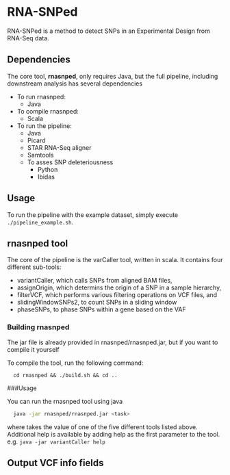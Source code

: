 # RNA-SNPed
RNA-SNPed is a method to detect SNPs in an Experimental Design from RNA-Seq data.

## Dependencies
 The core tool, **rnasnped**, only requires Java, but the full pipeline, including downstream analysis has several dependencies
 * To run rnasnped:
   * Java
 * To compile rnasnped:
   * Scala
 * To run the pipeline:
   * Java
   * Picard
   * STAR RNA-Seq aligner
   * Samtools
   * To asses SNP deleteriousness
     * Python
     * Ibidas

## Usage

To run the pipeline with the example dataset, simply execute `./pipeline_example.sh`.

## **rnasnped** tool

The core of the pipeline is the varCaller tool, written in scala.
It contains four different sub-tools:
 * variantCaller, which calls SNPs from aligned BAM files,
 * assignOrigin, which determins the origin of a SNP in a sample hierarchy,
 * filterVCF, which performs various filtering operations on VCF files, and
 * slidingWindowSNPs2, to count SNPs in a sliding window
 * phaseSNPs, to phase SNPs within a gene based on the VAF

### Building rnasnped

The jar file is already provided in rnasnped/rnasnped.jar, but if you want to compile it yourself

To compile the tool, run the following command:
```shell
  cd rnasnped && ./build.sh && cd ..
```

###Usage

You can run the rnasnped tool using java
```bash
  java -jar rnasnped/rnasnped.jar <task>
```

where <task> takes the value of one of the five different tools listed above.
Additional help is available by adding help as the first parameter to the tool. e.g. `java -jar variantCaller help`

## Output VCF info fields

